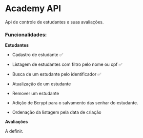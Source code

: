 # Academy API

Api de controle de estudantes e suas avaliações.

### Funcionalidades:

**Estudantes**

- Cadastro de estudante ✅
- Listagem de estudantes com filtro pelo nome ou cpf ✅
- Busca de um estudante pelo identificador ✅
- Atualização de um estudante
- Remover um estudante

- Adição de Bcrypt para o salvamento das senhar do estudante.
- Ordenação da listagem pela data de criação

**Avaliações**

A definir.
